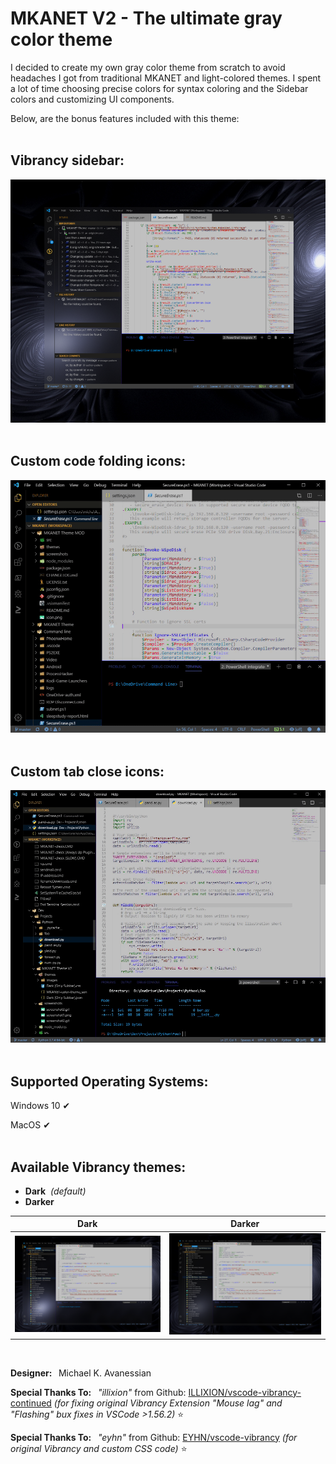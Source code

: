 # **MKANET V2 - The ultimate gray color theme**

I decided to create my own gray color theme from scratch to avoid headaches I got from traditional MKANET and light-colored themes.  I spent a lot of time choosing precise colors for syntax coloring and the Sidebar colors and customizing UI components.

Below, are the bonus features included with this theme:
<br/>
<br/>


## **Vibrancy sidebar:**
 
![Theme Screenshot](https://github.com/mkanet/MKANET-Theme-V2/raw/master/./screenshots/screenshot1.png)
<br/>
<br/>


## **Custom code folding icons:** 

![Theme Screenshot](https://github.com/mkanet/MKANET-Theme-V2/raw/master/./screenshots/screenshot2.gif)
<br/>
<br/>


## **Custom tab close icons:**

![Theme Screenshot](https://github.com/mkanet/MKANET-Theme-V2/raw/master/./screenshots/screenshot3.gif)
<br/>
<br/>


## **Supported Operating Systems:**

Windows 10 ✔

MacOS ✔
<br/>
<br/>


## **Available Vibrancy themes:**

* **Dark** &nbsp;*(default)*
* **Darker**

|        Dark      |    Darker   |
|:------------------------:|:-----------------------:|
| ![](https://github.com/mkanet/MKANET-Theme-V2/raw/master/./screenshots/Dark.png) | ![](https://github.com/mkanet/MKANET-Theme-V2/raw/master/./screenshots/Darker.png) | 


<br/>

**Designer:&nbsp;&nbsp;** Michael K. Avanessian

**Special Thanks To:&nbsp;&nbsp;** *"illixion"* from Github:&nbsp;[ILLIXION/vscode-vibrancy-continued](https://github.com/ILLIXION/vscode-vibrancy-continued) *(for fixing original Vibrancy Extension "Mouse lag" and "Flashing" bux fixes in VSCode >1.56.2)* ⭐

**Special Thanks To:&nbsp;&nbsp;** *"eyhn"* from Github:&nbsp;[EYHN/vscode-vibrancy](https://github.com/EYHN/vscode-vibrancy) *(for original Vibrancy and custom CSS code)* ⭐